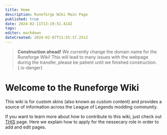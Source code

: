 ```yaml
---
title: Home
description: Runeforge Wiki Main Page
published: true
date: 2024-02-11T13:19:51.414Z
tags: 
editor: markdown
dateCreated: 2024-02-07T11:55:37.251Z
---
```


> **Construction ahead!**
> We currently change the domain name for the Runeforge Wiki! This will lead to many issues with the webpage during the transfer, please be patient until we finished construction. 
{.is-danger}


# Welcome to the Runeforge Wiki
This wiki is for custom skins (also known as custom content) and provides a source of information across the League of Legends modding community.

If you want to learn more about how to contribute to this wiki, just check out [THIS](/posting-guide-landing/apply-con) page. Here we explain how to apply for the nessecary role in order to add and edit pages. 


